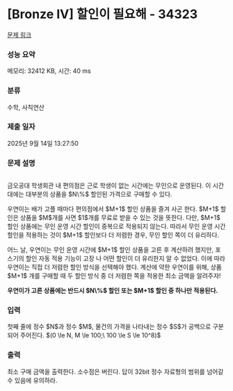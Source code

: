 # [Bronze IV] 할인이 필요해 - 34323 

[문제 링크](https://www.acmicpc.net/problem/34323) 

### 성능 요약

메모리: 32412 KB, 시간: 40 ms

### 분류

수학, 사칙연산

### 제출 일자

2025년 9월 14일 13:27:50

### 문제 설명

<p style="text-align: center;"><img alt="" src="https://upload.acmicpc.net/c4d6ff67-f5c5-49ce-9c96-8cf00efd3be9/-/preview/"></p>

<p>금오공대 학생회관 내 편의점은 근로 학생이 없는 시간에는 무인으로 운영된다. 이 시간대에는 대부분의 상품을 $N\%$ 할인된 가격으로 구매할 수 있다.</p>

<p>우연이는 배가 고플 때마다 편의점에서 $M+1$ 할인 상품을 즐겨 사곤 한다. $M+1$ 할인은 상품을 $M$개를 사면 $1$개를 무료로 받을 수 있는 것을 뜻한다. 다만, $M+1$ 할인 상품에는 무인 운영 시간 할인이 중복으로 적용되지 않는다. 따라서 무인 운영 시간 할인을 적용하는 것이 $M+1$ 할인보다 더 저렴한 경우, 무인 할인 쪽이 더 유리하다.</p>

<p>어느 날, 우연이는 무인 운영 시간에 $M+1$ 할인 상품을 고른 후 계산하려 했지만, 포스기의 할인 자동 적용 기능이 고장 나 어떤 할인이 더 유리한지 알 수 없었다. 이에 따라 우연이는 직접 더 저렴한 할인 방식을 선택해야 했다. 계산에 약한 우연이를 위해, 상품 $M+1$ 개를 구매할 때 두 할인 방식 중 더 저렴한 쪽을 적용한 최소 금액을 알려주자!</p>

<p><strong>우연이가 고른 상품에는 반드시 $N\%$ 할인 또는 $M+1$ 할인 중 하나만 적용된다.</strong></p>

### 입력 

 <p>첫째 줄에 정수 $N$과 정수 $M$, 물건의 가격을 나타내는 정수 $S$가 공백으로 구분되어 주어진다. $(0 \le N, M \le 100;\ 100 \le S \le 10^8)$</p>

### 출력 

 <p>최소 구매 금액을 출력한다. 소수점은 버린다. 답이 32bit 정수 자료형의 범위를 넘어갈 수 있음에 유의하라.</p>

